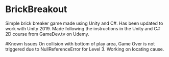 # BrickBreakout
 Simple brick breaker game made using Unity and C#. Has been updated to work with Unity 2019.
 Made following the instructions in the Unity and C# 2D course from GameDev.tv on Udemy.

 #Known Issues
 On collision with bottom of play area, Game Over is not triggered due to NullReferenceError for Level 3.
 Working on locating cause.
